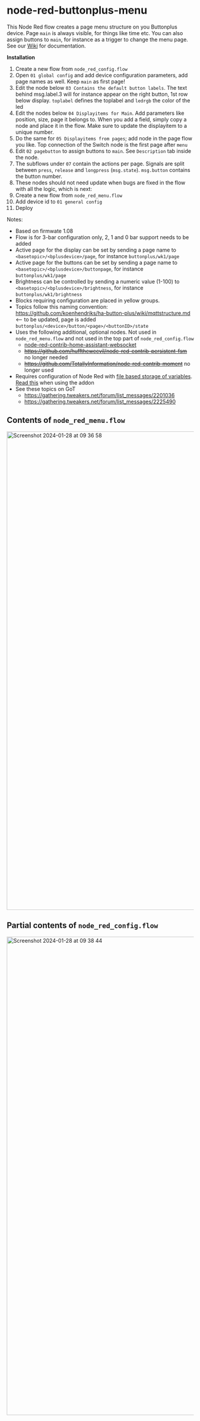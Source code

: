 # node-red-buttonplus-menu
This Node Red flow creates a page menu structure on you Buttonplus device. Page `main` is always visible, for things like time etc. You can also assign buttons to `main`, for instance as a trigger to change the menu page. See our [Wiki](https://github.com/balk77/node-red-buttonplus-menu/wiki) for documentation.

**Installation**
1. Create a new flow from `node_red_config.flow`
2. Open `01 global config` and add device configuration parameters, add page names as well. Keep `main` as first page!
3. Edit the node below `03 Contains the default button labels`. The text behind msg.label.3 will for instance appear on the right button, 1st row below display. `toplabel` defines the toplabel and `ledrgb` the color of the led
4. Edit the nodes below `04 Displayitems for Main`. Add parameters like position, size, page it belongs to. When you add a field, simply copy a node and place it in the flow. Make sure to update the displayitem to a unique number.
5. Do the same for `05 Displayitems from pages`; add node in the page flow you like. Top connection of the Switch node is the first page after `menu`
6. Edit `02 pagebutton` to assign buttons to `main`. See `Description` tab inside the node.
7. The subflows under `07` contain the actions per page. Signals are split between `press`, `release` and `longpress` (`msg.state`). `msg.button` contains the button number.
8. These nodes should not need update when bugs are fixed in the flow with all the logic, which is next:
9. Create a new flow from `node_red_menu.flow`
10. Add device id to `01 general config`
11. Deploy



Notes:
* Based on firmwate 1.08
* Flow is for 3-bar configuration only, 2, 1 and 0 bar support needs to be added
* Active page for the display can be set by sending a page name to `<basetopic>/<bplusdevice>/page`, for instance `buttonplus/wk1/page`
* Active page for the buttons can be set by sending a page name to `<basetopic>/<bplusdevice>/buttonpage`, for instance `buttonplus/wk1/page`
* Brightness can be controlled by sending a numeric value (1-100) to `<basetopic>/<bplusdevice>/brightness`, for instance `buttonplus/wk1/brightness`
* Blocks requiring configuration are placed in yellow groups.
* Topics follow this naming convention: https://github.com/koenhendriks/ha-button-plus/wiki/mqttstructure.md <-- to be updated, page is added `buttonplus/<device>/button/<page>/<buttonID>/state`
* Uses the following additional, optional nodes. Not used in `node_red_menu.flow` and not used in the top part of  `node_red_config.flow`
  * [node-red-contrib-home-assistant-websocket](https://flows.nodered.org/node/node-red-contrib-home-assistant-websocket)
  * ~~https://github.com/hufftheweevil/node-red-contrib-persistent-fsm~~ no longer needed
  * ~~https://github.com/TotallyInformation/node-red-contrib-moment~~ no longer used
* Requires configuration of Node Red with [file based storage of variables](https://stevesnoderedguide.com/node-red-variables). [Read this](https://community.home-assistant.io/t/persistent-states-node-red/76174) when using the addon
* See these topics on GoT
  * https://gathering.tweakers.net/forum/list_messages/2201036
  * https://gathering.tweakers.net/forum/list_messages/2225490

## Contents of `node_red_menu.flow`
<img width="1287" alt="Screenshot 2024-01-28 at 09 36 58" src="https://github.com/balk77/node-red-buttonplus-menu/assets/10166350/3392bb58-5d06-4585-ad23-faa9f774e6ce">

## Partial contents of `node_red_config.flow`
<img width="1287" alt="Screenshot 2024-01-28 at 09 38 44" src="https://github.com/balk77/node-red-buttonplus-menu/assets/10166350/ddf4e163-7946-461a-ab89-959ffd4663d1">

